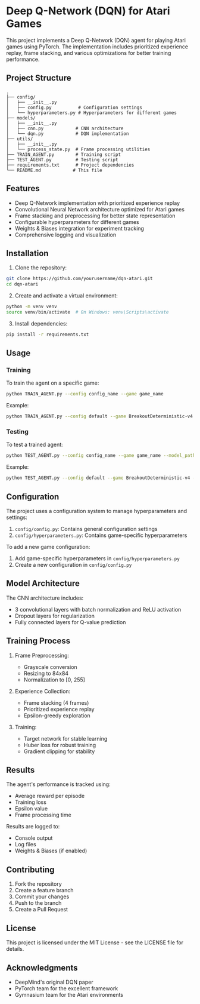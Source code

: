 # Deep Q-Network (DQN) for Atari Games

This project implements a Deep Q-Network (DQN) agent for playing Atari games using PyTorch. The implementation includes prioritized experience replay, frame stacking, and various optimizations for better training performance.

## Project Structure

```
.
├── config/
│   ├── __init__.py
│   ├── config.py          # Configuration settings
│   └── hyperparameters.py # Hyperparameters for different games
├── models/
│   ├── __init__.py
│   ├── cnn.py            # CNN architecture
│   └── dqn.py            # DQN implementation
├── utils/
│   ├── __init__.py
│   └── process_state.py  # Frame processing utilities
├── TRAIN_AGENT.py        # Training script
├── TEST_AGENT.py         # Testing script
├── requirements.txt      # Project dependencies
└── README.md            # This file
```

## Features

- Deep Q-Network implementation with prioritized experience replay
- Convolutional Neural Network architecture optimized for Atari games
- Frame stacking and preprocessing for better state representation
- Configurable hyperparameters for different games
- Weights & Biases integration for experiment tracking
- Comprehensive logging and visualization

## Installation

1. Clone the repository:
```bash
git clone https://github.com/yourusername/dqn-atari.git
cd dqn-atari
```

2. Create and activate a virtual environment:
```bash
python -m venv venv
source venv/bin/activate  # On Windows: venv\Scripts\activate
```

3. Install dependencies:
```bash
pip install -r requirements.txt
```

## Usage

### Training

To train the agent on a specific game:

```bash
python TRAIN_AGENT.py --config config_name --game game_name
```

Example:
```bash
python TRAIN_AGENT.py --config default --game BreakoutDeterministic-v4
```

### Testing

To test a trained agent:

```bash
python TEST_AGENT.py --config config_name --game game_name --model_path path/to/model.pth
```

Example:
```bash
python TEST_AGENT.py --config default --game BreakoutDeterministic-v4 --model_path models/breakout_model.pth
```

## Configuration

The project uses a configuration system to manage hyperparameters and settings:

1. `config/config.py`: Contains general configuration settings
2. `config/hyperparameters.py`: Contains game-specific hyperparameters

To add a new game configuration:
1. Add game-specific hyperparameters in `config/hyperparameters.py`
2. Create a new configuration in `config/config.py`

## Model Architecture

The CNN architecture includes:
- 3 convolutional layers with batch normalization and ReLU activation
- Dropout layers for regularization
- Fully connected layers for Q-value prediction

## Training Process

1. Frame Preprocessing:
   - Grayscale conversion
   - Resizing to 84x84
   - Normalization to [0, 255]

2. Experience Collection:
   - Frame stacking (4 frames)
   - Prioritized experience replay
   - Epsilon-greedy exploration

3. Training:
   - Target network for stable learning
   - Huber loss for robust training
   - Gradient clipping for stability

## Results

The agent's performance is tracked using:
- Average reward per episode
- Training loss
- Epsilon value
- Frame processing time

Results are logged to:
- Console output
- Log files
- Weights & Biases (if enabled)

## Contributing

1. Fork the repository
2. Create a feature branch
3. Commit your changes
4. Push to the branch
5. Create a Pull Request

## License

This project is licensed under the MIT License - see the LICENSE file for details.

## Acknowledgments

- DeepMind's original DQN paper
- PyTorch team for the excellent framework
- Gymnasium team for the Atari environments 